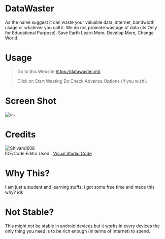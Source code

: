 # DataWaster
As the name suggest it can waste your valuable data, internet, bandwidth usage or whatever you call it.
We do not promote wastage of data (its Only for Educational Purpose).
Save Earth Learn More, Develop More, Change World.

# Usage 
> Go to this Website https://datawaster.ml/.
>
> Click on Start Wasting 
> Do Check Advance Options (if you wish).

# Screen Shot
![ss](https://i.ibb.co/3s6778x/Screenshot-2021-07-24-112952.png)

# Credits
![Shivam1608](https://github.com/shivam1608) 
<br />
IDE/Code Editor Used : [Visual Studio Code](https://code.visualstudio.com/)


# Why This?
I am just a student and learning stuffs. i got some free time and made this why? idk

# Not Stable?
This might not be stable in android devices but it works in every devices the only thing you need is to be rich enough (in terms of internet) to spend.
